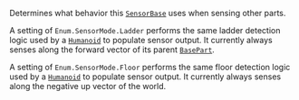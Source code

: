 Determines what behavior this [`SensorBase`](https://create.roblox.com/docs/reference/engine/classes/SensorBase) uses when sensing other
parts.

A setting of `Enum.SensorMode.Ladder` performs the same ladder detection
logic used by a [`Humanoid`](https://create.roblox.com/docs/reference/engine/classes/Humanoid) to populate sensor output. It currently
always senses along the forward vector of its parent [`BasePart`](https://create.roblox.com/docs/reference/engine/classes/BasePart).

A setting of `Enum.SensorMode.Floor` performs the same floor detection
logic used by a [`Humanoid`](https://create.roblox.com/docs/reference/engine/classes/Humanoid) to populate sensor output. It currently
always senses along the negative up vector of the world.